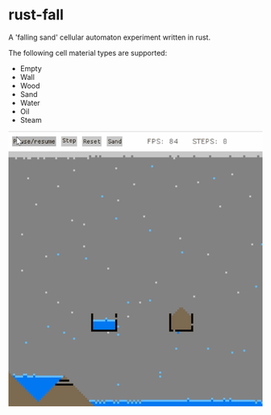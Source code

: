 # rust-fall

A 'falling sand' cellular automaton experiment written in rust.

The following cell material types are supported:

- Empty
- Wall
- Wood
- Sand
- Water
- Oil
- Steam

![](https://github.com/tommccracken/rust-fall/blob/main/rust-fall-example-1.gif "Screenshot")
